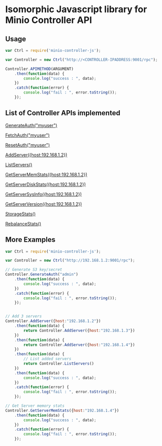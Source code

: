 # Isomorphic Javascript library for Minio Controller API

## Usage

```js
var Ctrl = require('minio-controller-js');

var Controller = new Ctrl("http://<CONTROLLER-IPADDRESS:9001/rpc");

Controller.APIMETHOD(ARGUMENT)
    .then(function(data) {
        console.log("success : ", data);
    })
    .catch(function(error) {
        console.log("fail : ", error.toString());
    });
```

## List of Controller APIs implemented

[GenerateAuth("myuser")](./examples/gen-auth.js)

[FetchAuth("myuser")](./examples/fetch-auth.js)

[ResetAuth("myuser")](./examples/reset-auth.js)

[AddServer({host:192.168.1.2})](./examples/add-server.js)

[ListServers()](./examples/list-servers.js)

[GetServerMemStats({host:192.168.1.2})](./examples/get-server-memstats.js)

[GetServerDiskStats({host:192.168.1.2})](./examples/get-server-diskstats.js)

[GetServerSysInfo({host:192.168.1.2})](./examples/get-server-sysinfo.js)

[GetServerVersion({host:192.168.1.2})](./examples/get-server-version.js)

[StorageStats()](./examples/storage-stats.js)

[RebalanceStats()](./examples/rebalance-stats.js)

## More Examples

```js
var Ctrl = require('minio-controller-js');

var Controller = new Ctrl("http://192.168.1.2:9001/rpc");

// Generate S3 key/secret
Controller.GenerateAuth("admin")
    .then(function(data) {
        console.log("success : ", data);
    })
    .catch(function(error) {
        console.log("fail : ", error.toString());
    });


// Add 3 servers
Controller.AddServer({host:"192.168.1.2"})
    .then(function(data) {
        return Controller.AddServer({host:"192.168.1.3"})
    })
    .then(function(data) {
        return Controller.AddServer({host:"192.168.1.4"})
    })
    .then(function(data) {
        // List added servers
        return Controller.ListServers()
    })
    .then(function(data) {
        console.log("success : ", data);
    })
    .catch(function(error) {
        console.log("fail : ", error.toString());
    });

// Get Server memory stats
Controller.GetServerMemStats({host:"192.168.1.4"})
    .then(function(data) {
        console.log("success : ", data);
    })
    .catch(function(error) {
        console.log("fail : ", error.toString());
    });
